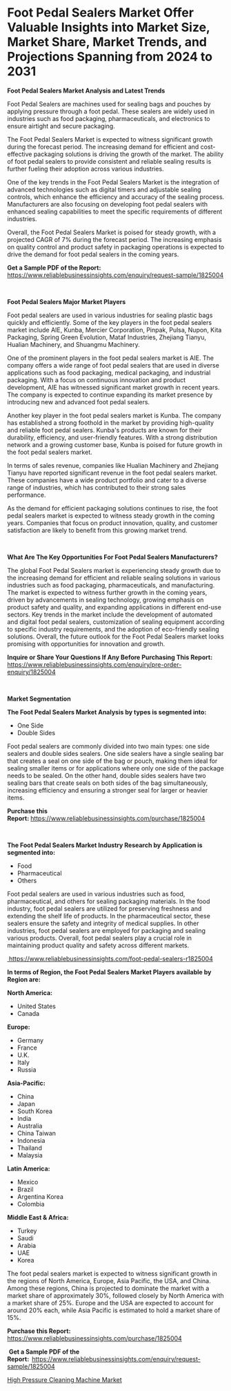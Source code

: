 <p><h1>Foot Pedal Sealers Market Offer Valuable Insights into Market Size, Market Share, Market Trends, and Projections Spanning from 2024 to 2031</h1></p><p><strong>Foot Pedal Sealers Market Analysis and Latest Trends</strong></p>
<p><p>Foot Pedal Sealers are machines used for sealing bags and pouches by applying pressure through a foot pedal. These sealers are widely used in industries such as food packaging, pharmaceuticals, and electronics to ensure airtight and secure packaging.</p><p>The Foot Pedal Sealers Market is expected to witness significant growth during the forecast period. The increasing demand for efficient and cost-effective packaging solutions is driving the growth of the market. The ability of foot pedal sealers to provide consistent and reliable sealing results is further fueling their adoption across various industries.</p><p>One of the key trends in the Foot Pedal Sealers Market is the integration of advanced technologies such as digital timers and adjustable sealing controls, which enhance the efficiency and accuracy of the sealing process. Manufacturers are also focusing on developing foot pedal sealers with enhanced sealing capabilities to meet the specific requirements of different industries.</p><p>Overall, the Foot Pedal Sealers Market is poised for steady growth, with a projected CAGR of 7% during the forecast period. The increasing emphasis on quality control and product safety in packaging operations is expected to drive the demand for foot pedal sealers in the coming years.</p></p>
<p><strong>Get a Sample PDF of the Report:&nbsp;</strong> <a href="https://www.reliablebusinessinsights.com/enquiry/request-sample/1825004">https://www.reliablebusinessinsights.com/enquiry/request-sample/1825004</a></p>
<p>&nbsp;</p>
<p><strong>Foot Pedal Sealers Major Market Players</strong></p>
<p><p>Foot pedal sealers are used in various industries for sealing plastic bags quickly and efficiently. Some of the key players in the foot pedal sealers market include AIE, Kunba, Mercier Corporation, Pinpak, Pulsa, Nupon, Kita Packaging, Spring Green Evolution, Mataf Industries, Zhejiang Tianyu, Hualian Machinery, and Shuangmu Machinery.</p><p>One of the prominent players in the foot pedal sealers market is AIE. The company offers a wide range of foot pedal sealers that are used in diverse applications such as food packaging, medical packaging, and industrial packaging. With a focus on continuous innovation and product development, AIE has witnessed significant market growth in recent years. The company is expected to continue expanding its market presence by introducing new and advanced foot pedal sealers.</p><p>Another key player in the foot pedal sealers market is Kunba. The company has established a strong foothold in the market by providing high-quality and reliable foot pedal sealers. Kunba's products are known for their durability, efficiency, and user-friendly features. With a strong distribution network and a growing customer base, Kunba is poised for future growth in the foot pedal sealers market.</p><p>In terms of sales revenue, companies like Hualian Machinery and Zhejiang Tianyu have reported significant revenue in the foot pedal sealers market. These companies have a wide product portfolio and cater to a diverse range of industries, which has contributed to their strong sales performance.</p><p>As the demand for efficient packaging solutions continues to rise, the foot pedal sealers market is expected to witness steady growth in the coming years. Companies that focus on product innovation, quality, and customer satisfaction are likely to benefit from this growing market trend.</p></p>
<p>&nbsp;</p>
<p><strong>What Are The Key Opportunities For Foot Pedal Sealers Manufacturers?</strong></p>
<p><p>The global Foot Pedal Sealers market is experiencing steady growth due to the increasing demand for efficient and reliable sealing solutions in various industries such as food packaging, pharmaceuticals, and manufacturing. The market is expected to witness further growth in the coming years, driven by advancements in sealing technology, growing emphasis on product safety and quality, and expanding applications in different end-use sectors. Key trends in the market include the development of automated and digital foot pedal sealers, customization of sealing equipment according to specific industry requirements, and the adoption of eco-friendly sealing solutions. Overall, the future outlook for the Foot Pedal Sealers market looks promising with opportunities for innovation and growth.</p></p>
<p><strong>Inquire or Share Your Questions If Any Before Purchasing This Report:</strong> <a href="https://www.reliablebusinessinsights.com/enquiry/pre-order-enquiry/1825004">https://www.reliablebusinessinsights.com/enquiry/pre-order-enquiry/1825004</a></p>
<p>&nbsp;</p>
<p><strong>Market Segmentation</strong></p>
<p><strong>The Foot Pedal Sealers Market Analysis by types is segmented into:</strong></p>
<p><ul><li>One Side</li><li>Double Sides</li></ul></p>
<p><p>Foot pedal sealers are commonly divided into two main types: one side sealers and double sides sealers. One side sealers have a single sealing bar that creates a seal on one side of the bag or pouch, making them ideal for sealing smaller items or for applications where only one side of the package needs to be sealed. On the other hand, double sides sealers have two sealing bars that create seals on both sides of the bag simultaneously, increasing efficiency and ensuring a stronger seal for larger or heavier items.</p></p>
<p><strong>Purchase this Report:&nbsp;</strong><a href="https://www.reliablebusinessinsights.com/purchase/1825004">https://www.reliablebusinessinsights.com/purchase/1825004</a></p>
<p>&nbsp;</p>
<p><strong>The Foot Pedal Sealers Market Industry Research by Application is segmented into:</strong></p>
<p><ul><li>Food</li><li>Pharmaceutical</li><li>Others</li></ul></p>
<p><p>Foot pedal sealers are used in various industries such as food, pharmaceutical, and others for sealing packaging materials. In the food industry, foot pedal sealers are utilized for preserving freshness and extending the shelf life of products. In the pharmaceutical sector, these sealers ensure the safety and integrity of medical supplies. In other industries, foot pedal sealers are employed for packaging and sealing various products. Overall, foot pedal sealers play a crucial role in maintaining product quality and safety across different markets.</p></p>
<p><a href="https://www.reliablebusinessinsights.com/foot-pedal-sealers-r1825004">&nbsp;https://www.reliablebusinessinsights.com/foot-pedal-sealers-r1825004</a></p>
<p><strong>In terms of Region, the Foot Pedal Sealers Market Players available by Region are:</strong></p>
<p>
    <p> <strong> North America: </strong>
        <ul>
            <li>United States</li>
            <li>Canada</li>
        </ul>
        </p> 
    <p> <strong> Europe: </strong>
        <ul>
            <li>Germany</li>
            <li>France</li>
            <li>U.K.</li>
            <li>Italy</li>
            <li>Russia</li>
        </ul>
        </p> 
    <p> <strong> Asia-Pacific: </strong>
        <ul>
            <li>China</li>
            <li>Japan</li>
            <li>South Korea</li>
            <li>India</li>
            <li>Australia</li>
            <li>China Taiwan</li>
            <li>Indonesia</li>
            <li>Thailand</li>
            <li>Malaysia</li>
        </ul>
        </p> 
    <p> <strong> Latin America: </strong>
        <ul>
            <li>Mexico</li>
            <li>Brazil</li>
            <li>Argentina Korea</li>
            <li>Colombia</li>
        </ul>
        </p> 
    <p> <strong> Middle East & Africa: </strong>
        <ul>
            <li>Turkey</li>
            <li>Saudi</li>
            <li>Arabia</li>
            <li>UAE</li>
            <li>Korea</li>
        </ul>
    </p>
    </p>
<p><p>The foot pedal sealers market is expected to witness significant growth in the regions of North America, Europe, Asia Pacific, the USA, and China. Among these regions, China is projected to dominate the market with a market share of approximately 30%, followed closely by North America with a market share of 25%. Europe and the USA are expected to account for around 20% each, while Asia Pacific is estimated to hold a market share of 15%.</p></p>
<p><strong>Purchase this Report: </strong><a href="https://www.reliablebusinessinsights.com/purchase/1825004">https://www.reliablebusinessinsights.com/purchase/1825004</a></p>
<p>&nbsp;<strong>Get a Sample PDF of the Report:&nbsp;&nbsp;</strong><a href="https://www.reliablebusinessinsights.com/enquiry/request-sample/1825004">https://www.reliablebusinessinsights.com/enquiry/request-sample/1825004</a></p>
<p><strong></strong></p>
<p><p><a href="https://github.com/labibmmn112/Market-Research-Report-List-1/blob/main/high-pressure-cleaning-machine-market.md">High Pressure Cleaning Machine Market</a></p></p>